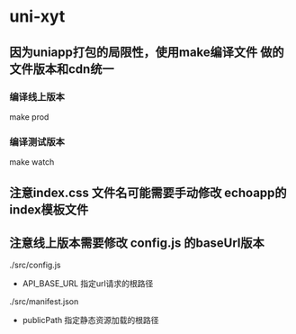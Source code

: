 # uni-xyt

## 因为uniapp打包的局限性，使用make编译文件 做的文件版本和cdn统一

### 编译线上版本
make prod

### 编译测试版本
make watch

## 注意index.css  文件名可能需要手动修改 echoapp的index模板文件

## 注意线上版本需要修改 config.js 的baseUrl版本

./src/config.js 
- API_BASE_URL  指定url请求的根路径

./src/manifest.json
- publicPath 指定静态资源加载的根路径